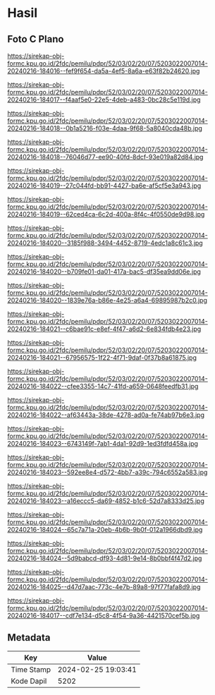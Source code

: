 # Hasil

## Foto C Plano

https://sirekap-obj-formc.kpu.go.id/2fdc/pemilu/pdpr/52/03/02/20/07/5203022007014-20240216-184016--fef9f654-da5a-4ef5-8a6a-e63f82b24620.jpg

https://sirekap-obj-formc.kpu.go.id/2fdc/pemilu/pdpr/52/03/02/20/07/5203022007014-20240216-184017--f4aaf5e0-22e5-4deb-a483-0bc28c5e119d.jpg

https://sirekap-obj-formc.kpu.go.id/2fdc/pemilu/pdpr/52/03/02/20/07/5203022007014-20240216-184018--0b1a5216-f03e-4daa-9f68-5a8040cda48b.jpg

https://sirekap-obj-formc.kpu.go.id/2fdc/pemilu/pdpr/52/03/02/20/07/5203022007014-20240216-184018--76046d77-ee90-40fd-8dcf-93e019a82d84.jpg

https://sirekap-obj-formc.kpu.go.id/2fdc/pemilu/pdpr/52/03/02/20/07/5203022007014-20240216-184019--27c044fd-bb91-4427-ba6e-af5cf5e3a943.jpg

https://sirekap-obj-formc.kpu.go.id/2fdc/pemilu/pdpr/52/03/02/20/07/5203022007014-20240216-184019--62ced4ca-6c2d-400a-8f4c-4f0550de9d98.jpg

https://sirekap-obj-formc.kpu.go.id/2fdc/pemilu/pdpr/52/03/02/20/07/5203022007014-20240216-184020--3185f988-3494-4452-8719-4edc1a8c61c3.jpg

https://sirekap-obj-formc.kpu.go.id/2fdc/pemilu/pdpr/52/03/02/20/07/5203022007014-20240216-184020--b709fe01-da01-417a-bac5-df35ea9dd06e.jpg

https://sirekap-obj-formc.kpu.go.id/2fdc/pemilu/pdpr/52/03/02/20/07/5203022007014-20240216-184020--1839e76a-b86e-4e25-a6a4-69895987b2c0.jpg

https://sirekap-obj-formc.kpu.go.id/2fdc/pemilu/pdpr/52/03/02/20/07/5203022007014-20240216-184021--c6bae91c-e8ef-4f47-a6d2-6e834fdb4e23.jpg

https://sirekap-obj-formc.kpu.go.id/2fdc/pemilu/pdpr/52/03/02/20/07/5203022007014-20240216-184021--67956575-1f22-4f71-9daf-0f37b8a61875.jpg

https://sirekap-obj-formc.kpu.go.id/2fdc/pemilu/pdpr/52/03/02/20/07/5203022007014-20240216-184022--cfee3355-14c7-41fd-a659-0648feedfb31.jpg

https://sirekap-obj-formc.kpu.go.id/2fdc/pemilu/pdpr/52/03/02/20/07/5203022007014-20240216-184022--af63443a-38de-4278-ad0a-fe74ab97b6e3.jpg

https://sirekap-obj-formc.kpu.go.id/2fdc/pemilu/pdpr/52/03/02/20/07/5203022007014-20240216-184023--6743149f-7ab1-4da1-92d9-1ed3fdfd458a.jpg

https://sirekap-obj-formc.kpu.go.id/2fdc/pemilu/pdpr/52/03/02/20/07/5203022007014-20240216-184023--592ee8e4-d572-4bb7-a39c-794c6552a583.jpg

https://sirekap-obj-formc.kpu.go.id/2fdc/pemilu/pdpr/52/03/02/20/07/5203022007014-20240216-184023--a16eccc5-da69-4852-b1c6-52d7a8333d25.jpg

https://sirekap-obj-formc.kpu.go.id/2fdc/pemilu/pdpr/52/03/02/20/07/5203022007014-20240216-184024--65c7a71a-20eb-4b6b-9b0f-012a1966dbd9.jpg

https://sirekap-obj-formc.kpu.go.id/2fdc/pemilu/pdpr/52/03/02/20/07/5203022007014-20240216-184024--5d9babcd-df93-4d81-9e14-8b0bbf4f47d2.jpg

https://sirekap-obj-formc.kpu.go.id/2fdc/pemilu/pdpr/52/03/02/20/07/5203022007014-20240216-184025--d47d7aac-773c-4e7b-89a8-97f77fafa8d9.jpg

https://sirekap-obj-formc.kpu.go.id/2fdc/pemilu/pdpr/52/03/02/20/07/5203022007014-20240216-184017--cdf7e134-d5c8-4f54-9a36-4421570cef5b.jpg


## Metadata

| Key        | Value               |
| ---------- | ------------------- |
| Time Stamp | 2024-02-25 19:03:41 |
| Kode Dapil | 5202                |



